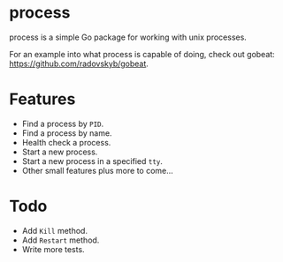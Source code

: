 # process
process is a simple Go package for working with unix processes.

For an example into what process is capable of doing, check out gobeat: https://github.com/radovskyb/gobeat.

# Features

- Find a process by `PID`.
- Find a process by name.
- Health check a process.
- Start a new process.
- Start a new process in a specified `tty`.
- Other small features plus more to come...

# Todo

- Add `Kill` method.
- Add `Restart` method.
- Write more tests.
